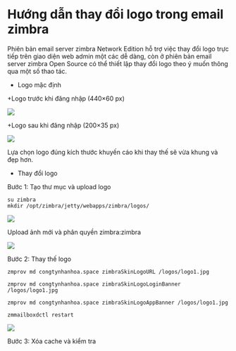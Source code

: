 # Hướng dẫn thay đổi logo trong email zimbra

Phiên bản email server zimbra Network Edition hỗ trợ việc thay đổi logo trực tiếp trên giao diện web admin một các dễ dàng, còn ở phiên bản email server zimbra Open Source có thể thiết lập thay đổi logo theo ý muốn thông qua một số thao tác.

- Logo mặc định

+Logo trước khi đăng nhập (440×60 px)

<img src=https://image.prntscr.com/image/Ue19e8PgTguCInOkDFYIiw.png>

+Logo sau khi đăng nhập (200×35 px)

<img src=https://image.prntscr.com/image/5keKcaGqTMOshit7oE9XIg.png>

Lựa chọn logo đúng kích thước khuyến cáo khi thay thế sẽ vừa khung và đẹp hơn.

- Thay đổi logo

Bước 1: Tạo thư mục và upload logo
```
su zimbra
mkdir /opt/zimbra/jetty/webapps/zimbra/logos/
```

<img src= https://image.prntscr.com/image/2XFvgLcuRxG-kTpJblMuUw.png>

Upload ảnh mới và phân quyền zimbra:zimbra

<img src= https://image.prntscr.com/image/zOTSRiQoSmuJXI_cnxejnA.png>

Bước 2: Thay thế logo
```
zmprov md congtynhanhoa.space zimbraSkinLogoURL /logos/logo1.jpg

zmprov md congtynhanhoa.space zimbraSkinLogoLoginBanner /logos/logo1.jpg

zmprov md congtynhanhoa.space zimbraSkinLogoAppBanner /logos/logo1.jpg

zmmailboxdctl restart
```

<img src=https://image.prntscr.com/image/-Iy4xi73S02PaSPQhLRI6A.png>


Bước 3: Xóa cache và kiểm tra